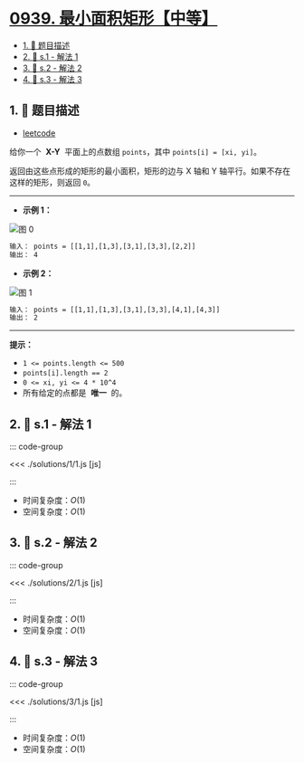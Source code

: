 # [0939. 最小面积矩形【中等】](https://github.com/tnotesjs/TNotes.leetcode/tree/main/notes/0939.%20%E6%9C%80%E5%B0%8F%E9%9D%A2%E7%A7%AF%E7%9F%A9%E5%BD%A2%E3%80%90%E4%B8%AD%E7%AD%89%E3%80%91)

<!-- region:toc -->

- [1. 📝 题目描述](#1--题目描述)
- [2. 🎯 s.1 - 解法 1](#2--s1---解法-1)
- [3. 🎯 s.2 - 解法 2](#3--s2---解法-2)
- [4. 🎯 s.3 - 解法 3](#4--s3---解法-3)

<!-- endregion:toc -->

## 1. 📝 题目描述

- [leetcode](https://leetcode.cn/problems/minimum-area-rectangle/)

给你一个  **X-Y**  平面上的点数组 `points`，其中 `points[i] = [xi, yi]`。

返回由这些点形成的矩形的最小面积，矩形的边与 X 轴和 Y 轴平行。如果不存在这样的矩形，则返回 `0`。

---

- **示例 1：**

![图 0](https://cdn.jsdelivr.net/gh/tnotesjs/imgs@main/2025-09-16-21-13-08.png)

```txt
输入： points = [[1,1],[1,3],[3,1],[3,3],[2,2]]
输出： 4
```

- **示例 2：**

![图 1](https://cdn.jsdelivr.net/gh/tnotesjs/imgs@main/2025-09-16-21-13-18.png)

```txt
输入： points = [[1,1],[1,3],[3,1],[3,3],[4,1],[4,3]]
输出： 2
```

---

**提示：**

- `1 <= points.length <= 500`
- `points[i].length == 2`
- `0 <= xi, yi <= 4 * 10^4`
- 所有给定的点都是  **唯一**  的。

## 2. 🎯 s.1 - 解法 1

::: code-group

<<< ./solutions/1/1.js [js]

:::

- 时间复杂度：$O(1)$
- 空间复杂度：$O(1)$

## 3. 🎯 s.2 - 解法 2

::: code-group

<<< ./solutions/2/1.js [js]

:::

- 时间复杂度：$O(1)$
- 空间复杂度：$O(1)$

## 4. 🎯 s.3 - 解法 3

::: code-group

<<< ./solutions/3/1.js [js]

:::

- 时间复杂度：$O(1)$
- 空间复杂度：$O(1)$
